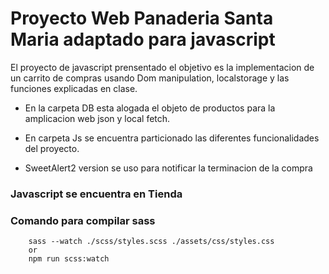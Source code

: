 # Proyecto Web Panaderia Santa Maria adaptado para javascript

El proyecto de javascript prensentado el objetivo es la implementacion de un carrito de compras usando Dom manipulation, localstorage y las funciones explicadas en clase.

- En la carpeta DB esta alogada el objeto de productos para la amplicacion web json y local fetch.

- En carpeta Js se encuentra particionado las diferentes funcionalidades del proyecto.

- SweetAlert2 version se uso para notificar la terminacion de la compra

### Javascript se encuentra en Tienda

### Comando para compilar sass

```
    sass --watch ./scss/styles.scss ./assets/css/styles.css
    or
    npm run scss:watch
```
